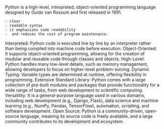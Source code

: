 <!-- WHat is python -->
Python is a high-level, interpreted, object-oriented programming language designed by Guido van Rossum and first released in 1991.
<!-- It is known for its -->
    - clear
    - readable syntax
    - it emphasizes code readability
    -  and reduces the cost of program maintenance.
<!-- Key characteristics of Python include: -->
Interpreted:
            Python code is executed line by line by an interpreter rather than being compiled into machine code before execution.
Object-Oriented:
            It supports object-oriented programming, allowing for the creation of modular and reusable code through classes and objects.
High-Level:
            Python handles many low-level details, such as memory management, allowing developers to focus on higher-level problem-solving.
Dynamic Typing:
            Variable types are determined at runtime, offering flexibility in programming.
Extensive Standard Library:
            Python comes with a large collection of pre-built modules and packages that provide functionality for a wide range of tasks, from web development to scientific computing.
Versatility:
           It is a general-purpose language used in various domains, including web development (e.g., Django, Flask), data science and machine learning (e.g., NumPy, Pandas, TensorFlow), automation, scripting, and software development.
Open Source:
            Python is a community-driven, open-source language, meaning its source code is freely available, and a large community contributes to its development and ecosystem.